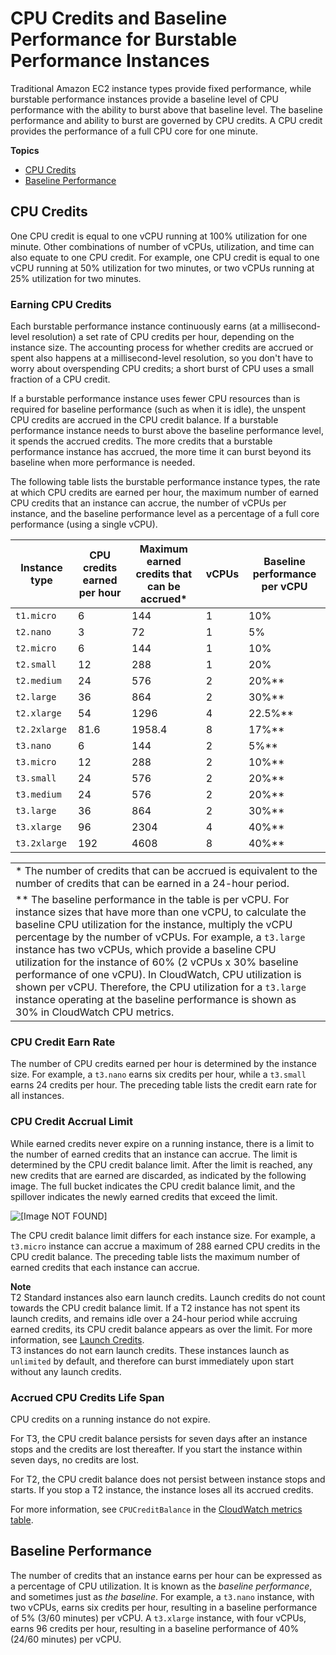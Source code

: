 # CPU Credits and Baseline Performance for Burstable Performance Instances<a name="burstable-credits-baseline-concepts"></a>

Traditional Amazon EC2 instance types provide fixed performance, while burstable performance instances provide a baseline level of CPU performance with the ability to burst above that baseline level\. The baseline performance and ability to burst are governed by CPU credits\. A CPU credit provides the performance of a full CPU core for one minute\.

**Topics**
+ [CPU Credits](#cpu-credits)
+ [Baseline Performance](#baseline_performance)

## CPU Credits<a name="cpu-credits"></a>

One CPU credit is equal to one vCPU running at 100% utilization for one minute\. Other combinations of number of vCPUs, utilization, and time can also equate to one CPU credit\. For example, one CPU credit is equal to one vCPU running at 50% utilization for two minutes, or two vCPUs running at 25% utilization for two minutes\.

### Earning CPU Credits<a name="earning-CPU-credits"></a>

Each burstable performance instance continuously earns \(at a millisecond\-level resolution\) a set rate of CPU credits per hour, depending on the instance size\. The accounting process for whether credits are accrued or spent also happens at a millisecond\-level resolution, so you don't have to worry about overspending CPU credits; a short burst of CPU uses a small fraction of a CPU credit\.

If a burstable performance instance uses fewer CPU resources than is required for baseline performance \(such as when it is idle\), the unspent CPU credits are accrued in the CPU credit balance\. If a burstable performance instance needs to burst above the baseline performance level, it spends the accrued credits\. The more credits that a burstable performance instance has accrued, the more time it can burst beyond its baseline when more performance is needed\.

The following table lists the burstable performance instance types, the rate at which CPU credits are earned per hour, the maximum number of earned CPU credits that an instance can accrue, the number of vCPUs per instance, and the baseline performance level as a percentage of a full core performance \(using a single vCPU\)\.


|  Instance type  |  CPU credits earned per hour  |  Maximum earned credits that can be accrued\*  |  vCPUs  |  Baseline performance per vCPU  | 
| --- | --- | --- | --- | --- | 
|  `t1.micro`  |  6  |  144  |  1  |  10%  | 
|  `t2.nano`  |  3  |  72  |  1  |  5%  | 
|  `t2.micro`  |  6  |  144  |  1  |  10%  | 
|  `t2.small`  |  12  |  288  |  1  |  20%  | 
|  `t2.medium`  |  24  |  576  |  2  |  20%\*\*  | 
|  `t2.large`  |  36  |  864  |  2  |  30%\*\*  | 
|  `t2.xlarge`  |  54  |  1296  |  4  |  22\.5%\*\*  | 
|  `t2.2xlarge`  |  81\.6  |  1958\.4  |  8  |  17%\*\*  | 
|  `t3.nano`  |  6  |  144  |  2  |  5%\*\*  | 
|  `t3.micro`  |  12  |  288  |  2  |  10%\*\*  | 
|  `t3.small`  |  24  |  576  |  2  |  20%\*\*  | 
|  `t3.medium`  |  24  |  576  |  2  |  20%\*\*  | 
|  `t3.large`  |  36  |  864  |  2  |  30%\*\*  | 
|  `t3.xlarge`  |  96  |  2304  |  4  |  40%\*\*  | 
|  `t3.2xlarge`  |  192  |  4608  |  8  |  40%\*\*  | 


|  | 
| --- |
|  \* The number of credits that can be accrued is equivalent to the number of credits that can be earned in a 24\-hour period\.  | 
|  \*\* The baseline performance in the table is per vCPU\. For instance sizes that have more than one vCPU, to calculate the baseline CPU utilization for the instance, multiply the vCPU percentage by the number of vCPUs\. For example, a `t3.large` instance has two vCPUs, which provide a baseline CPU utilization for the instance of 60% \(2 vCPUs x 30% baseline performance of one vCPU\)\. In CloudWatch, CPU utilization is shown per vCPU\. Therefore, the CPU utilization for a `t3.large` instance operating at the baseline performance is shown as 30% in CloudWatch CPU metrics\.  | 

### CPU Credit Earn Rate<a name="CPU-credit-earn-rate"></a>

The number of CPU credits earned per hour is determined by the instance size\. For example, a `t3.nano` earns six credits per hour, while a `t3.small` earns 24 credits per hour\. The preceding table lists the credit earn rate for all instances\.

### CPU Credit Accrual Limit<a name="CPU-credit-accrual-limit"></a>

While earned credits never expire on a running instance, there is a limit to the number of earned credits that an instance can accrue\. The limit is determined by the CPU credit balance limit\. After the limit is reached, any new credits that are earned are discarded, as indicated by the following image\. The full bucket indicates the CPU credit balance limit, and the spillover indicates the newly earned credits that exceed the limit\.

![\[Image NOT FOUND\]](http://docs.aws.amazon.com/AWSEC2/latest/UserGuide/images/t2-t3-bucket.png)

The CPU credit balance limit differs for each instance size\. For example, a `t3.micro` instance can accrue a maximum of 288 earned CPU credits in the CPU credit balance\. The preceding table lists the maximum number of earned credits that each instance can accrue\.

**Note**  
T2 Standard instances also earn launch credits\. Launch credits do not count towards the CPU credit balance limit\. If a T2 instance has not spent its launch credits, and remains idle over a 24\-hour period while accruing earned credits, its CPU credit balance appears as over the limit\. For more information, see [Launch Credits](burstable-performance-instances-standard-mode.md#launch-credits)\.   
T3 instances do not earn launch credits\. These instances launch as `unlimited` by default, and therefore can burst immediately upon start without any launch credits\.

### Accrued CPU Credits Life Span<a name="accrued-CPU-credits-life-span"></a>

CPU credits on a running instance do not expire\.

For T3, the CPU credit balance persists for seven days after an instance stops and the credits are lost thereafter\. If you start the instance within seven days, no credits are lost\.

For T2, the CPU credit balance does not persist between instance stops and starts\. If you stop a T2 instance, the instance loses all its accrued credits\.

For more information, see `CPUCreditBalance` in the [CloudWatch metrics table](burstable-performance-instances-monitoring-cpu-credits.md#burstable-performance-instances-CW-metrics-table)\.

## Baseline Performance<a name="baseline_performance"></a>

The number of credits that an instance earns per hour can be expressed as a percentage of CPU utilization\. It is known as the *baseline performance*, and sometimes just as *the baseline*\. For example, a `t3.nano` instance, with two vCPUs, earns six credits per hour, resulting in a baseline performance of 5% \(3/60 minutes\) per vCPU\. A `t3.xlarge` instance, with four vCPUs, earns 96 credits per hour, resulting in a baseline performance of 40% \(24/60 minutes\) per vCPU\.